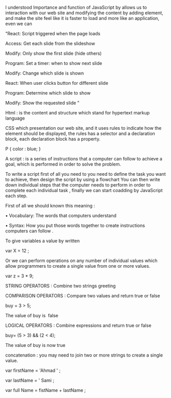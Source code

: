 I understood Importance and function of JavaScript by allows us to interaction with our web site and modifying the content by adding element, and make the site feel like it is faster to load and more like an application, even we can

"React: Script triggered when the page loads

Access: Get each slide from the slideshow

Modify: Only show the first slide (hide others)

Program: Set a timer: when to show next slide

Modify: Change which slide is shown

React: When user clicks button for different slide

Program: Determine which slide to show

Modify: Show the requested slide "

Html : is the content and structure which stand for hypertext markup language

CSS which presentation our web site, and it uses rules to indicate how the element should be displayed, the rules has a selector and a declaration block, each declaration block has a property.

P { color : blue; }

A script : is a series of instructions that a computer can follow to achieve a goal, which is performed in order to solve the problem.

To write a script first of all you need to you need to define the task you want to achieve, then design the script by using a flowchart You can then write down individual steps that the computer needs to perform in order to complete each individual task , finally we can start coadding by JavaScript each step.

First of all we should known this meaning :

• Vocabulary: The words that computers understand

• Syntax: How you put those words together to create instructions computers can follow .

To give variables a value by written

var X = 12 ;

Or we can perform operations on any number of individual values which allow programmers to create a single value from one or more values.

var z = 3 * 9;

STRING OPERATORS : Combine two strings greeting

COMPARISON OPERATORS : Compare two values and return true or false

buy = 3 > 5;

The value of buy is  false

LOGICAL OPERATORS : Combine expressions and return true or false

buy= (5 > 3) && (2 < 4);

The value of buy is now true

concatenation : you may need to join two or more strings to create a single value.

var firstName = 'Ahmad ' ;

var lastName = ' Sami ;

var full Name = fistName + lastName ;